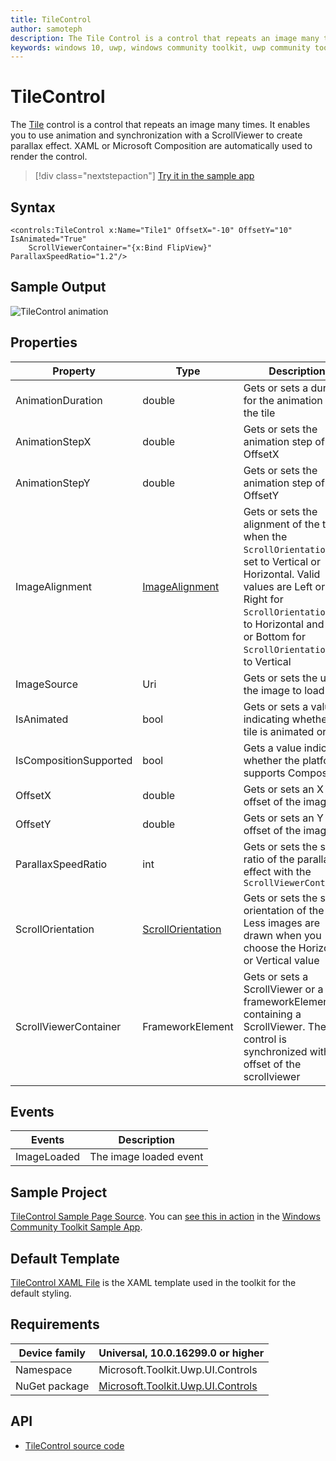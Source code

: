 ```yaml
---
title: TileControl
author: samoteph
description: The Tile Control is a control that repeats an image many times. It enables you to use animation and synchronization with a ScrollViewer to create parallax effect. XAML or Microsoft Composition are automatically used to render the control.
keywords: windows 10, uwp, windows community toolkit, uwp community toolkit, uwp toolkit, TileControl, XAML Control, xaml
---
```


# TileControl

The [Tile](https://docs.microsoft.com/dotnet/api/microsoft.toolkit.uwp.ui.controls.tilecontrol) control is a control that repeats an image many times. It enables you to use animation and synchronization with a ScrollViewer to create parallax effect. XAML or Microsoft Composition are automatically used to render the control.

> [!div class="nextstepaction"]
> [Try it in the sample app](uwpct://Controls?sample=TileControl)

## Syntax

```xaml
<controls:TileControl x:Name="Tile1" OffsetX="-10" OffsetY="10" IsAnimated="True" 
	ScrollViewerContainer="{x:Bind FlipView}" ParallaxSpeedRatio="1.2"/>
```

## Sample Output

![TileControl animation](../resources/images/Controls/TileControl.gif)

## Properties

| Property | Type | Description |
| -- | -- | -- |
| AnimationDuration | double | Gets or sets a duration for the animation of the tile |
| AnimationStepX | double | Gets or sets the animation step of the OffsetX |
| AnimationStepY | double | Gets or sets the animation step of the OffsetY |
| ImageAlignment | [ImageAlignment](/dotnet/api/microsoft.toolkit.uwp.ui.controls.imagealignment) | Gets or sets the alignment of the tile when the `ScrollOrientation` is set to Vertical or Horizontal. Valid values are Left or Right for `ScrollOrientation` set to Horizontal and Top or Bottom for `ScrollOrientation` set to Vertical |
| ImageSource | Uri | Gets or sets the uri of the image to load |
| IsAnimated | bool | Gets or sets a value indicating whether the tile is animated or not |
| IsCompositionSupported | bool | Gets a value indicating whether the platform supports Composition |
| OffsetX | double | Gets or sets an X offset of the image |
| OffsetY | double | Gets or sets an Y offset of the image |
| ParallaxSpeedRatio | int | Gets or sets the speed ratio of the parallax effect with the `ScrollViewerContainer` |
| ScrollOrientation | [ScrollOrientation](/dotnet/api/microsoft.toolkit.uwp.ui.controls.scrollorientation) | Gets or sets the scroll orientation of the tile. Less images are drawn when you choose the Horizontal or Vertical value |
| ScrollViewerContainer | FrameworkElement | Gets or sets a ScrollViewer or a frameworkElement containing a ScrollViewer. The tile control is synchronized with the offset of the scrollviewer |

## Events

| Events | Description |
| -- | -- |
| ImageLoaded | The image loaded event |

## Sample Project

[TileControl Sample Page Source](https://github.com/Microsoft/WindowsCommunityToolkit//tree/master/Microsoft.Toolkit.Uwp.SampleApp/SamplePages/TileControl). You can [see this in action](uwpct://Controls?sample=TileControl) in the [Windows Community Toolkit Sample App](https://aka.ms/uwptoolkitapp).

## Default Template

[TileControl XAML File](https://github.com/Microsoft/WindowsCommunityToolkit//blob/master/Microsoft.Toolkit.Uwp.UI.Controls/TileControl/TileControl.xaml) is the XAML template used in the toolkit for the default styling.

## Requirements

| Device family | Universal, 10.0.16299.0 or higher |
| -- | -- |
| Namespace | Microsoft.Toolkit.Uwp.UI.Controls |
| NuGet package | [Microsoft.Toolkit.Uwp.UI.Controls](https://www.nuget.org/packages/Microsoft.Toolkit.Uwp.UI.Controls/) |

## API

* [TileControl source code](https://github.com/Microsoft/WindowsCommunityToolkit//tree/master/Microsoft.Toolkit.Uwp.UI.Controls/TileControl)